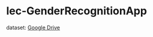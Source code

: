 # lec-GenderRecognitionApp

dataset: [Google Drive](https://drive.google.com/file/d/1VCbQtdP2f5Yg4GL2TqgoWtp2Lc4t9B1c/view?usp=sharing)

